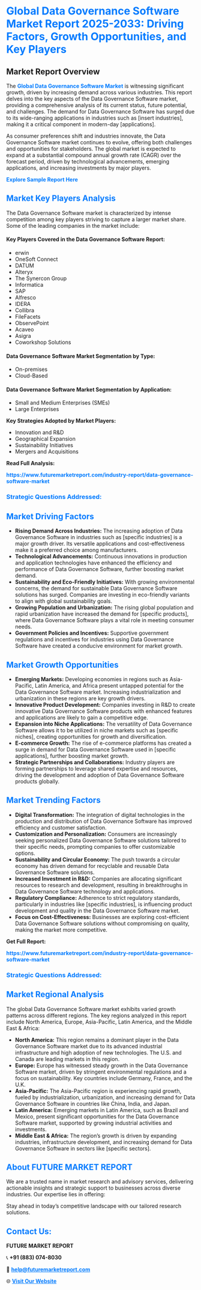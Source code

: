 <h1 style="color: #007BFF;">Global Data Governance Software Market Report 2025-2033: Driving Factors, Growth Opportunities, and Key Players</h1>

<section id="overview">
<h2>Market Report Overview</h2>
<p>The <a href="https://www.futuremarketreport.com/industry-report/data-governance-software-market" style="color: #007BFF; text-decoration: none;"><strong>Global Data Governance Software Market</strong></a> is witnessing significant growth, driven by increasing demand across various industries. This report delves into the key aspects of the Data Governance Software market, providing a comprehensive analysis of its current status, future potential, and challenges. The demand for Data Governance Software has surged due to its wide-ranging applications in industries such as [insert industries], making it a critical component in modern-day [applications].</p>
<p>As consumer preferences shift and industries innovate, the Data Governance Software market continues to evolve, offering both challenges and opportunities for stakeholders. The global market is expected to expand at a substantial compound annual growth rate (CAGR) over the forecast period, driven by technological advancements, emerging applications, and increasing investments by major players.</p>
</section>

<section id="overview">
<p><a href="https://www.futuremarketreport.com/request-sample/reportId=56304" style="color: #007BFF; text-decoration: none;"><strong>Explore Sample Report Here</strong></a></p>
</section>

<section id="key-players">
<h2 style="color: #007BFF;">Market Key Players Analysis</h2>
<p>The Data Governance Software market is characterized by intense competition among key players striving to capture a larger market share. Some of the leading companies in the market include:</p>
<h4>Key Players Covered in the Data Governance Software Report:</h4>
<ul><li>erwin</li><li>OneSoft Connect</li><li>DATUM</li><li>Alteryx</li><li>The Synercon Group</li><li>Informatica</li><li>SAP</li><li>Alfresco</li><li>IDERA</li><li>Collibra</li><li>FileFacets</li><li>ObservePoint</li><li>Acaveo</li><li>Asigra</li><li>Coworkshop Solutions</li></ul>
<h4>Data Governance Software Market Segmentation by Type:</h4>
<ul><li>On-premises</li><li>Cloud-Based</li></ul>

<h4>Data Governance Software Market Segmentation by Application:</h4>
<ul><li>Small and Medium Enterprises (SMEs)</li><li>Large Enterprises</li></ul>
<p><strong>Key Strategies Adopted by Market Players:</strong></p>
<ul>
<li>Innovation and R&D</li>
<li>Geographical Expansion</li>
<li>Sustainability Initiatives</li>
<li>Mergers and Acquisitions</li>
</ul>
</section>

<section>
<p><strong>Read Full Analysis: </strong></p><a href="https://www.futuremarketreport.com/industry-report/data-governance-software-market" style="color: #007BFF; text-decoration: none;"><strong>https://www.futuremarketreport.com/industry-report/data-governance-software-market</strong></a>
<h3 style="color: #007BFF;">Strategic Questions Addressed:</h3>
</section>

<section id="driving-factors">
<h2 style="color: #007BFF;">Market Driving Factors</h2>
<ul>
<li><strong>Rising Demand Across Industries:</strong> The increasing adoption of Data Governance Software in industries such as [specific industries] is a major growth driver. Its versatile applications and cost-effectiveness make it a preferred choice among manufacturers.</li>
<li><strong>Technological Advancements:</strong> Continuous innovations in production and application technologies have enhanced the efficiency and performance of Data Governance Software, further boosting market demand.</li>
<li><strong>Sustainability and Eco-Friendly Initiatives:</strong> With growing environmental concerns, the demand for sustainable Data Governance Software solutions has surged. Companies are investing in eco-friendly variants to align with global sustainability goals.</li>
<li><strong>Growing Population and Urbanization:</strong> The rising global population and rapid urbanization have increased the demand for [specific products], where Data Governance Software plays a vital role in meeting consumer needs.</li>
<li><strong>Government Policies and Incentives:</strong> Supportive government regulations and incentives for industries using Data Governance Software have created a conducive environment for market growth.</li>
</ul>
</section>

<section id="growth-opportunities">
<h2 style="color: #007BFF;">Market Growth Opportunities</h2>
<ul>
<li><strong>Emerging Markets:</strong> Developing economies in regions such as Asia-Pacific, Latin America, and Africa present untapped potential for the Data Governance Software market. Increasing industrialization and urbanization in these regions are key growth drivers.</li>
<li><strong>Innovative Product Development:</strong> Companies investing in R&D to create innovative Data Governance Software products with enhanced features and applications are likely to gain a competitive edge.</li>
<li><strong>Expansion into Niche Applications:</strong> The versatility of Data Governance Software allows it to be utilized in niche markets such as [specific niches], creating opportunities for growth and diversification.</li>
<li><strong>E-commerce Growth:</strong> The rise of e-commerce platforms has created a surge in demand for Data Governance Software used in [specific applications], further boosting market growth.</li>
<li><strong>Strategic Partnerships and Collaborations:</strong> Industry players are forming partnerships to leverage shared expertise and resources, driving the development and adoption of Data Governance Software products globally.</li>
</ul>
</section>

<section id="trending-factors">
<h2 style="color: #007BFF;">Market Trending Factors</h2>
<ul>
<li><strong>Digital Transformation:</strong> The integration of digital technologies in the production and distribution of Data Governance Software has improved efficiency and customer satisfaction.</li>
<li><strong>Customization and Personalization:</strong> Consumers are increasingly seeking personalized Data Governance Software solutions tailored to their specific needs, prompting companies to offer customizable options.</li>
<li><strong>Sustainability and Circular Economy:</strong> The push towards a circular economy has driven demand for recyclable and reusable Data Governance Software solutions.</li>
<li><strong>Increased Investment in R&D:</strong> Companies are allocating significant resources to research and development, resulting in breakthroughs in Data Governance Software technology and applications.</li>
<li><strong>Regulatory Compliance:</strong> Adherence to strict regulatory standards, particularly in industries like [specific industries], is influencing product development and quality in the Data Governance Software market.</li>
<li><strong>Focus on Cost-Effectiveness:</strong> Businesses are exploring cost-efficient Data Governance Software solutions without compromising on quality, making the market more competitive.</li>
</ul>
</section>

<section>
<p><strong>Get Full Report: </strong></p><a href="https://www.futuremarketreport.com/industry-report/data-governance-software-market" style="color: #007BFF; text-decoration: none;"><strong>https://www.futuremarketreport.com/industry-report/data-governance-software-market</strong></a>
<h3 style="color: #007BFF;">Strategic Questions Addressed:</h3>
</section>


<section id="regional-analysis">
<h2 style="color: #007BFF;">Market Regional Analysis</h2>
<p>The global Data Governance Software market exhibits varied growth patterns across different regions. The key regions analyzed in this report include North America, Europe, Asia-Pacific, Latin America, and the Middle East & Africa:</p>
<ul>
<li><strong>North America:</strong> This region remains a dominant player in the Data Governance Software market due to its advanced industrial infrastructure and high adoption of new technologies. The U.S. and Canada are leading markets in this region.</li>
<li><strong>Europe:</strong> Europe has witnessed steady growth in the Data Governance Software market, driven by stringent environmental regulations and a focus on sustainability. Key countries include Germany, France, and the U.K.</li>
<li><strong>Asia-Pacific:</strong> The Asia-Pacific region is experiencing rapid growth, fueled by industrialization, urbanization, and increasing demand for Data Governance Software in countries like China, India, and Japan.</li>
<li><strong>Latin America:</strong> Emerging markets in Latin America, such as Brazil and Mexico, present significant opportunities for the Data Governance Software market, supported by growing industrial activities and investments.</li>
<li><strong>Middle East & Africa:</strong> The region’s growth is driven by expanding industries, infrastructure development, and increasing demand for Data Governance Software in sectors like [specific sectors].</li>
</ul>
</section>

<footer>
<h2 style="color: #007BFF;">About FUTURE MARKET REPORT</h2>
<p>We are a trusted name in market research and advisory services, delivering actionable insights and strategic support to businesses across diverse industries. Our expertise lies in offering:</p>

<p>Stay ahead in today’s competitive landscape with our tailored research solutions.</p>

<h2 style="color: #007BFF;">Contact Us:</h2>
<p><strong>FUTURE MARKET REPORT</strong></p>
<p>📞 <strong>+91 (883) 074-8030</strong></p>
<p>📧 <strong><a href="mailto:help@futuremarketreport.com" style="color: #007BFF;">help@futuremarketreport.com</a></strong></p>
<p>🌐 <strong><a href="https://www.futuremarketreport.com/" style="color: #007BFF;">Visit Our Website</a></strong></p>
</footer>